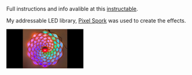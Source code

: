 Full instructions and info avalible at this [instructable](https://www.instructables.com/Hanging-LED-Spiral-Light/).

My addressable LED library, <a href="https://github.com/AlbertGBarber/PixelSpork">Pixel Spork</a> was used to create the effects.

<a href="https://youtu.be/2Zhm1z9rZDQ"><img align="center"  width="40%" src="https://github.com/AlbertGBarber/Wall-Hung-LED-Spiral/blob/main/Images/Youtube%20Play%20Thumb.bmp"></a>
